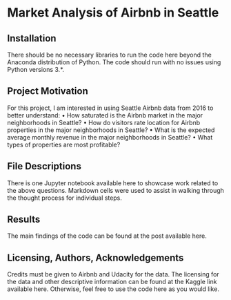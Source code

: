 # Market Analysis of Airbnb in Seattle
## Installation
There should be no necessary libraries to run the code here beyond the Anaconda distribution of Python. The code should run with no issues using Python versions 3.*.
## Project Motivation
For this project, I am interested in using Seattle Airbnb data from 2016 to better understand:
•	How saturated is the Airbnb market in the major neighborhoods in Seattle?
•	How do visitors rate location for Airbnb properties in the major neighborhoods in Seattle?
•	What is the expected average monthly revenue in the major neighborhoods in Seattle?
•	What types of properties are most profitable?
## File Descriptions
There is one Jupyter notebook available here to showcase work related to the above questions. Markdown cells were used to assist in walking through the thought process for individual steps.
## Results
The main findings of the code can be found at the post available here.
## Licensing, Authors, Acknowledgements
Credits must be given to Airbnb and Udacity for the data. The licensing for the data and other descriptive information can be found at the Kaggle link available here.  Otherwise, feel free to use the code here as you would like. 

